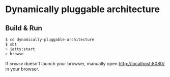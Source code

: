 # Dynamically pluggable architecture #

## Build & Run ##

```sh
$ cd dynamically-pluggable-architecture
$ sbt
> jetty:start
> browse
```

If `browse` doesn't launch your browser, manually open [http://localhost:8080/](http://localhost:8080/) in your browser.
